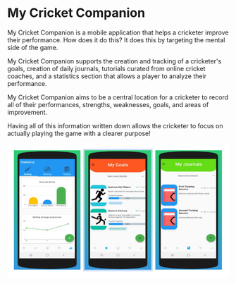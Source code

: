 # My Cricket Companion

My Cricket Companion is a mobile application that helps a cricketer improve their performance. How does it do this? It does this by targeting the mental side of the game.

My Cricket Companion supports the creation and tracking of a cricketer's goals, creation of daily journals, tutorials curated from online cricket coaches, and a statistics section that allows a player to analyze their performance.

My Cricket Companion aims to be a central location for a cricketer to record all of their performances, strengths, weaknesses, goals, and areas of improvement.

Having all of this information written down allows the cricketer to focus on actually playing the game with a clearer purpose!

![My Cricket Companion](https://github.com/Vimal-Raghubir/Cricket_Success/blob/master/playstore.PNG)

